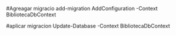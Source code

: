 #Agreagar migracio
add-migration AddConfiguration -Context BibliotecaDbContext


#aplicar migracion
Update-Database -Context BibliotecaDbContext

 
